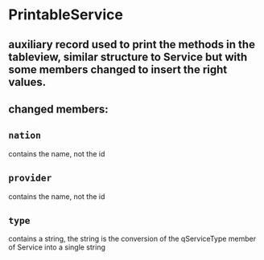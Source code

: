 # PrintableService
auxiliary record used to print the methods in the tableview, similar structure to Service but with some members changed
to insert the right values.
---

## changed members:
## `nation`
contains the name, not  the id

## `provider`
contains the name, not  the id

## `type`
contains a string, the string is the conversion of the qServiceType member of Service into a single string

